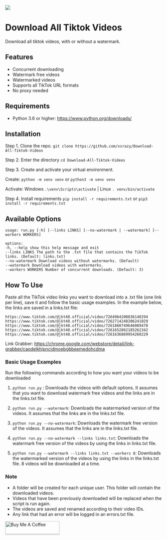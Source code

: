 ![](screenshot.png)

# Download All Tiktok Videos
Download all tiktok videos, with or without a watermark.

## Features
* Concurrent downloading
* Watermark free videos
* Watermarked videos
* Supports all TikTok URL formats
* No proxy needed

## Requirements
* Python 3.6 or higher: https://www.python.org/downloads/

## Installation
Step 1. Clone the repo.
`git clone https://github.com/xsrazy/Download-All-Tiktok-Videos`

Step 2. Enter the directory
`cd Download-All-Tiktok-Videos`

Step 3. Create and activate your virtual environment.

Create: `python -m venv venv` or `python3 -m venv venv`

Activate: Windows `.\venv\Scripts\activate` | Linux `. venv/bin/activate`

Step 4. Install requirements
`pip install -r requirements.txt` or `pip3 install -r requirements.txt`

## Available Options
```
usage: run.py [-h] [--links LINKS] [--no-watermark | --watermark] [--workers WORKERS]

options:
-h, --help show this help message and exit
--links LINKS The path to the .txt file that contains the TikTok links. (Default: links.txt)
--no-watermark Download videos without watermarks. (Default)
--watermark Download videos with watermarks.
--workers WORKERS Number of concurrent downloads. (Default: 3)
```

## How To Use
Paste all the TikTok video links you want to download into a .txt file (one link per line), save it and follow the basic usage examples. 
In the example below, the links are saved in a links.txt file:
```
https://www.tiktok.com/@jkt48.official/video/7264964200836140294
https://www.tiktok.com/@jkt48.official/video/7262714248206241029
https://www.tiktok.com/@jkt48.official/video/7261860749646089478
https://www.tiktok.com/@jkt48.official/video/7261652862185262342
https://www.tiktok.com/@jkt48.official/video/7261636869954260229
```
Link Grabber: https://chrome.google.com/webstore/detail/link-grabber/caodelkhipncidmoebgbbeemedohcdma

### Basic Usage Examples
Run the following commands according to how you want your videos to be downloaded
1. `python run.py` : Downloads the videos with default options. It assumes that you want to download watermark free videos and the links are in the links.txt file.

2. `python run.py --watermark`: Downloads the watermarked version of the videos. It assumes that the links are in the links.txt file.

3. `python run.py --no-watermark`: Downloads the watermark free version of the videos. It assumes that the links are in the links.txt file.

4. `python run.py --no-watermark --links links.txt`: Downloads the watermark free version of the videos by using the links in links.txt file.

5. `python run.py --watermark --links links.txt --workers 8`: Downloads the watermarked version of the videos by using the links in the links.txt file. 8 videos will be downloaded at a time.

### Note
* A folder will be created for each unique user. This folder will contain the downloaded videos.
* Videos that have been previously downloaded will be replaced when the script is run again.
* The videos are saved and renamed according to their video IDs.
* Any link that had an error will be logged in an errors.txt file.

<a href="https://www.buymeacoffee.com/xsrazy" target="_blank"><img src="https://www.buymeacoffee.com/assets/img/custom_images/orange_img.png" alt="Buy Me A Coffee" style="height: 41px !important;width: 174px !important;box-shadow: 0px 3px 2px 0px rgba(190, 190, 190, 0.5) !important;-webkit-box-shadow: 0px 3px 2px 0px rgba(190, 190, 190, 0.5) !important;" ></a>
